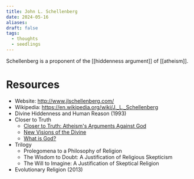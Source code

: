 ```yaml
---
title: John L. Schellenberg
date: 2024-05-16
aliases: 
draft: false
tags:
  - thoughts
  - seedlings
---
```

Schellenberg is a proponent of the [[hiddenness argument]] of [[atheism]].

# Resources

- Website: http://www.jlschellenberg.com/
- Wikipedia: https://en.wikipedia.org/wiki/J._L._Schellenberg
- Divine Hiddenness and Human Reason (1993)
- Closer to Truth
	- [Closer to Truth: Atheism's Arguments Against God](https://closertotruth.com/video/schjo-005/?referrer=7947)
	- [New Visions of the Divine](https://closertotruth.com/video/schjo-016/?referrer=8504)
	- [What is God?](https://closertotruth.com/video/schjo-021/?referrer=8522)
- Trilogy
	- Prolegomena to a Philosophy of Religion
	- The Wisdom to Doubt: A Justification of Religious Skepticism
	- The Will to Imagine: A Justification of Skeptical Religion
- Evolutionary Religion (2013)
